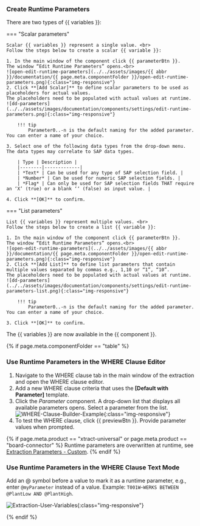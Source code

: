 
### Create Runtime Parameters 

There are two types of {{ variables }}:

=== "Scalar parameters"

	Scalar {{ variables }} represent a single value. <br>
	Follow the steps below to create a scalar {{ variable }}:
	
	1. In the main window of the component click {{ parameterBtn }}. 
	The window “Edit Runtime Parameters” opens.<br>
	![open-edit-runtime-parameters](../../assets/images/{{ abbr }}/documentation/{{ page.meta.componentFolder }}/open-edit-runtime-parameters.png){:class="img-responsive"}
	2. Click **[Add Scalar]** to define scalar parameters to be used as placeholders for actual values.
	The placeholders need to be populated with actual values at runtime.
	![dd-parameters](../../assets/images/documentation/components/settings/edit-runtime-parameters.png){:class="img-responsive"}
	
		!!! tip
			Parameter0..-n is the default naming for the added parameter. You can enter a name of your choice.
		
	3. Select one of the following data types from the drop-down menu.
	The data types may correlate to SAP data types.

		| Type | Description |
		|--------|-------------|
		| *Text* | Can be used for any type of SAP selection field. |
		| *Number* | Can be used for numeric SAP selection fields. |
		| *Flag* | Can only be used for SAP selection fields THAT require an ‘X’ (true) or a blank ‘‘ (false) as input value. |

	4. Click **[OK]** to confirm.

=== "List parameters"

	List {{ variables }} represent multiple values. <br>
	Follow the steps below to create a list {{ variable }}:
	
	1. In the main window of the component click {{ parameterBtn }}. 
	The window “Edit Runtime Parameters” opens.<br>
	![open-edit-runtime-parameters](../../assets/images/{{ abbr }}/documentation/{{ page.meta.componentFolder }}/open-edit-runtime-parameters.png){:class="img-responsive"}
	2. Click **[Add List]** to define list parameters that contain multiple values separated by commas e.g., 1,10 or “1”, “10”.
	The placeholders need to be populated with actual values at runtime.
	![dd-parameters](../../assets/images/documentation/components/settings/edit-runtime-parameters-list.png){:class="img-responsive"}
	
		!!! tip
			Parameter0..-n is the default naming for the added parameter. You can enter a name of your choice.
		
	3. Click **[OK]** to confirm.

The {{ variables }} are now available in the {{ component }}.

{% if page.meta.componentFolder == "table" %}

### Use Runtime Parameters in the WHERE Clause Editor

1. Navigate to the WHERE clause tab in the main window of the extraction and open the WHERE clause editor.
2. Add a new WHERE clause criteria that uses the **[Default with Parameter]** template.
3. Click the *Parameter* component. A drop-down list that displays all available parameters opens. 
Select a parameter from the list.<br>
![WHERE-Clause-Builder-Example](../../assets/images/documentation/components/table/where-clause-param.png){:class="img-responsive"}
4. To test the WHERE clause, click {{ previewBtn }}. Provide parameter values when prompted.

{% if page.meta.product == "xtract-universal" or page.meta.product == "board-connector" %}
Runtime parameters are overwritten at runtime, see [Extraction Parameters - Custom](../execute-and-automate-extractions/extraction-parameters#custom).
{% endif %}

### Use Runtime Parameters in the WHERE Clause Text Mode

Add an @ symbol before a value to mark it as a runtime parameter, e.g., enter `@myParameter` instead of a value.
Example: `T001W~WERKS BETWEEN @PlantLow AND @PlantHigh`.

![Extraction-User-Variables](../../assets/images/documentation/components/table/where-clause-text-param.png){:class="img-responsive"}

{% endif %}

